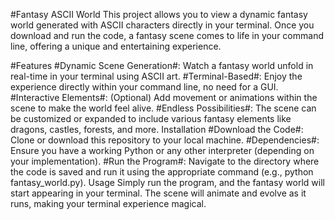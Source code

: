 #Fantasy ASCII World
This project allows you to view a dynamic fantasy world generated with ASCII characters directly in your terminal. Once you download and run the code, a fantasy scene comes to life in your command line, offering a unique and entertaining experience.

#Features
#Dynamic Scene Generation#: Watch a fantasy world unfold in real-time in your terminal using ASCII art.
#Terminal-Based#: Enjoy the experience directly within your command line, no need for a GUI.
#Interactive Elements#: (Optional) Add movement or animations within the scene to make the world feel alive.
#Endless Possibilities#: The scene can be customized or expanded to include various fantasy elements like dragons, castles, forests, and more.
Installation
#Download the Code#: Clone or download this repository to your local machine.
#Dependencies#: Ensure you have a working Python or any other interpreter (depending on your implementation).
#Run the Program#: Navigate to the directory where the code is saved and run it using the appropriate command (e.g., python fantasy_world.py).
Usage
Simply run the program, and the fantasy world will start appearing in your terminal.
The scene will animate and evolve as it runs, making your terminal experience magical.
